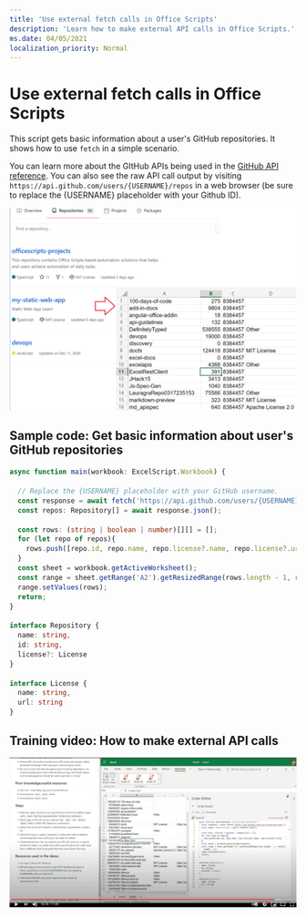 ```yaml
---
title: 'Use external fetch calls in Office Scripts'
description: 'Learn how to make external API calls in Office Scripts.'
ms.date: 04/05/2021
localization_priority: Normal
---
```


# Use external fetch calls in Office Scripts

This script gets basic information about a user's GitHub repositories. It shows how to use `fetch` in a simple scenario.

You can learn more about the GItHub APIs being used in the [GitHub API reference](https://docs.github.com/rest/reference/repos#list-repositories-for-a-user). You can also see the raw API call output by visiting `https://api.github.com/users/{USERNAME}/repos` in a web browser (be sure to replace the {USERNAME} placeholder with your Github ID).

![Get repositories info example](../../images/git.png)

## Sample code: Get basic information about user's GitHub repositories

```TypeScript
async function main(workbook: ExcelScript.Workbook) {

  // Replace the {USERNAME} placeholder with your GitHub username.
  const response = await fetch('https://api.github.com/users/{USERNAME}/repos');
  const repos: Repository[] = await response.json();
  
  const rows: (string | boolean | number)[][] = [];
  for (let repo of repos){ 
    rows.push([repo.id, repo.name, repo.license?.name, repo.license?.url])
  }
  const sheet = workbook.getActiveWorksheet();
  const range = sheet.getRange('A2').getResizedRange(rows.length - 1, rows[0].length - 1);
  range.setValues(rows);
  return;
}

interface Repository {
  name: string,
  id: string,
  license?: License 
}

interface License {
  name: string,
  url: string
}
```

## Training video: How to make external API calls

[![Watch video on how to make external API calls](../../images/api-vid.png)](https://youtu.be/fulP29J418E "Video on how to make external API calls")
